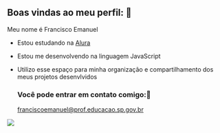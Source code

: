 ## Boas vindas ao meu perfil: 🦉

Meu nome é Francisco Emanuel

- Estou estudando na [Alura](https://www.alura.com.br)
- Estou me desenvolvendo na linguagem JavaScript
- Utilizo esse espaço para minha organização e compartilhamento dos meus projetos desenvlvidos

  ### Você pode entrar em contato comigo:📳
  franciscoemanuel@prof.educacao.sp.gov.br

  
![](https://media.tenor.com/cj9DCDCk-rAAAAAi/wikipedia-wiki.gif)


